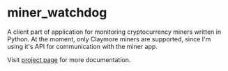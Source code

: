 # miner_watchdog
A client part of application for monitoring cryptocurrency miners written in Python. At the moment, only Claymore miners are supported, since I'm using it's API for communication with the miner app.

Visit [project page](https://malja.github.io/miner_watchdog/) for more documentation.
